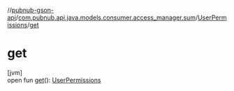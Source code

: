 //[pubnub-gson-api](../../../index.md)/[com.pubnub.api.java.models.consumer.access_manager.sum](../index.md)/[UserPermissions](index.md)/[get](get.md)

# get

[jvm]\
open fun [get](get.md)(): [UserPermissions](index.md)
